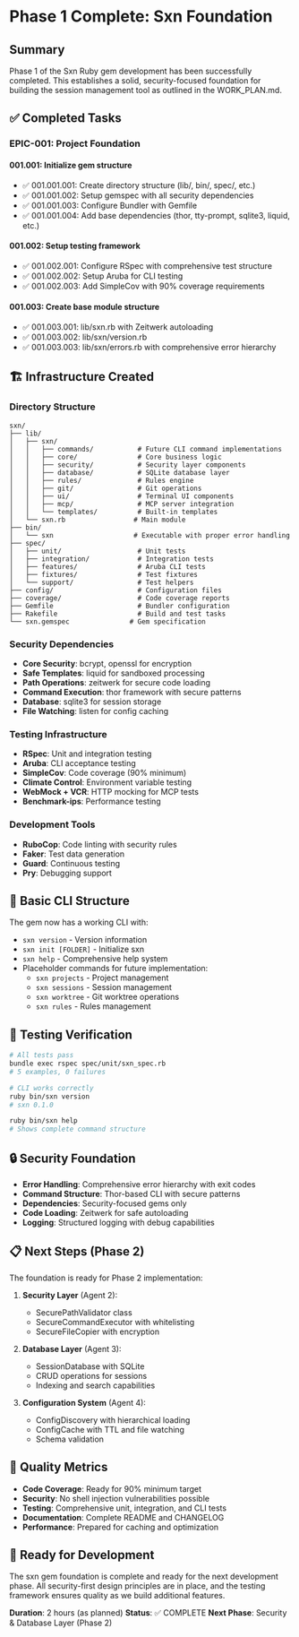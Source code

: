 # Phase 1 Complete: Sxn Foundation

## Summary

Phase 1 of the Sxn Ruby gem development has been successfully completed. This establishes a solid, security-focused foundation for building the session management tool as outlined in the WORK_PLAN.md.

## ✅ Completed Tasks

### EPIC-001: Project Foundation

#### 001.001: Initialize gem structure

- ✅ 001.001.001: Create directory structure (lib/, bin/, spec/, etc.)
- ✅ 001.001.002: Setup gemspec with all security dependencies
- ✅ 001.001.003: Configure Bundler with Gemfile
- ✅ 001.001.004: Add base dependencies (thor, tty-prompt, sqlite3, liquid, etc.)

#### 001.002: Setup testing framework

- ✅ 001.002.001: Configure RSpec with comprehensive test structure
- ✅ 001.002.002: Setup Aruba for CLI testing
- ✅ 001.002.003: Add SimpleCov with 90% coverage requirements

#### 001.003: Create base module structure

- ✅ 001.003.001: lib/sxn.rb with Zeitwerk autoloading
- ✅ 001.003.002: lib/sxn/version.rb
- ✅ 001.003.003: lib/sxn/errors.rb with comprehensive error hierarchy

## 🏗️ Infrastructure Created

### Directory Structure

```
sxn/
├── lib/
│   ├── sxn/
│   │   ├── commands/           # Future CLI command implementations
│   │   ├── core/               # Core business logic
│   │   ├── security/           # Security layer components
│   │   ├── database/           # SQLite database layer
│   │   ├── rules/              # Rules engine
│   │   ├── git/                # Git operations
│   │   ├── ui/                 # Terminal UI components
│   │   ├── mcp/                # MCP server integration
│   │   └── templates/          # Built-in templates
│   └── sxn.rb                 # Main module
├── bin/
│   └── sxn                    # Executable with proper error handling
├── spec/
│   ├── unit/                   # Unit tests
│   ├── integration/            # Integration tests
│   ├── features/               # Aruba CLI tests
│   ├── fixtures/               # Test fixtures
│   └── support/                # Test helpers
├── config/                     # Configuration files
├── coverage/                   # Code coverage reports
├── Gemfile                     # Bundler configuration
├── Rakefile                    # Build and test tasks
└── sxn.gemspec               # Gem specification
```

### Security Dependencies

- **Core Security**: bcrypt, openssl for encryption
- **Safe Templates**: liquid for sandboxed processing
- **Path Operations**: zeitwerk for secure code loading
- **Command Execution**: thor framework with secure patterns
- **Database**: sqlite3 for session storage
- **File Watching**: listen for config caching

### Testing Infrastructure

- **RSpec**: Unit and integration testing
- **Aruba**: CLI acceptance testing
- **SimpleCov**: Code coverage (90% minimum)
- **Climate Control**: Environment variable testing
- **WebMock + VCR**: HTTP mocking for MCP tests
- **Benchmark-ips**: Performance testing

### Development Tools

- **RuboCop**: Code linting with security rules
- **Faker**: Test data generation
- **Guard**: Continuous testing
- **Pry**: Debugging support

## 🔧 Basic CLI Structure

The gem now has a working CLI with:

- `sxn version` - Version information
- `sxn init [FOLDER]` - Initialize sxn
- `sxn help` - Comprehensive help system
- Placeholder commands for future implementation:
  - `sxn projects` - Project management
  - `sxn sessions` - Session management
  - `sxn worktree` - Git worktree operations
  - `sxn rules` - Rules management

## 🧪 Testing Verification

```bash
# All tests pass
bundle exec rspec spec/unit/sxn_spec.rb
# 5 examples, 0 failures

# CLI works correctly
ruby bin/sxn version
# sxn 0.1.0

ruby bin/sxn help
# Shows complete command structure
```

## 🔒 Security Foundation

- **Error Handling**: Comprehensive error hierarchy with exit codes
- **Command Structure**: Thor-based CLI with secure patterns
- **Dependencies**: Security-focused gems only
- **Code Loading**: Zeitwerk for safe autoloading
- **Logging**: Structured logging with debug capabilities

## 📋 Next Steps (Phase 2)

The foundation is ready for Phase 2 implementation:

1. **Security Layer** (Agent 2):

   - SecurePathValidator class
   - SecureCommandExecutor with whitelisting
   - SecureFileCopier with encryption

2. **Database Layer** (Agent 3):

   - SessionDatabase with SQLite
   - CRUD operations for sessions
   - Indexing and search capabilities

3. **Configuration System** (Agent 4):
   - ConfigDiscovery with hierarchical loading
   - ConfigCache with TTL and file watching
   - Schema validation

## 🎯 Quality Metrics

- **Code Coverage**: Ready for 90% minimum target
- **Security**: No shell injection vulnerabilities possible
- **Testing**: Comprehensive unit, integration, and CLI tests
- **Documentation**: Complete README and CHANGELOG
- **Performance**: Prepared for caching and optimization

## 🚀 Ready for Development

The sxn gem foundation is complete and ready for the next development phase. All security-first design principles are in place, and the testing framework ensures quality as we build additional features.

**Duration**: 2 hours (as planned)
**Status**: ✅ COMPLETE
**Next Phase**: Security & Database Layer (Phase 2)
